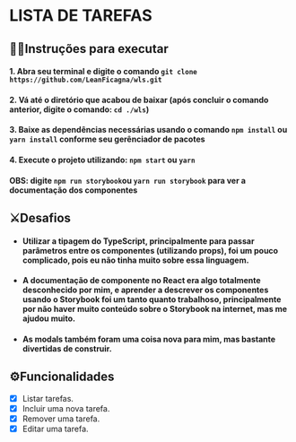 # LISTA DE TAREFAS

## 👨‍🏫Instruções para executar

#### 1. Abra seu terminal e digite o comando `git clone https://github.com/LeanFicagna/wls.git`

#### 2. Vá até o diretório que acabou de baixar (após concluir o comando anterior, digite o comando: `cd ./wls`)

#### 3. Baixe as dependências necessárias usando o comando `npm install` ou `yarn install` conforme seu gerênciador de pacotes

#### 4. Execute o projeto utilizando: `npm start` ou `yarn`

#### OBS: digite `npm run storybook`ou `yarn run storybook` para ver a documentação dos componentes

## ⚔Desafios

- #### Utilizar a tipagem do TypeScript, principalmente para passar parâmetros entre os componentes (utilizando props), foi um pouco complicado, pois eu não tinha muito sobre essa linguagem.
- #### A documentação de componente no React era algo totalmente desconhecido por mim, e aprender a descrever os componentes usando o Storybook foi um tanto quanto trabalhoso, principalmente por não haver muito conteúdo sobre o Storybook na internet, mas me ajudou muito.
- #### As modals também foram uma coisa nova para mim, mas bastante divertidas de construir.

## ⚙Funcionalidades

- [X] Listar tarefas.
- [X] Incluir uma nova tarefa.
- [X] Remover uma tarefa.
- [X] Editar uma tarefa.
